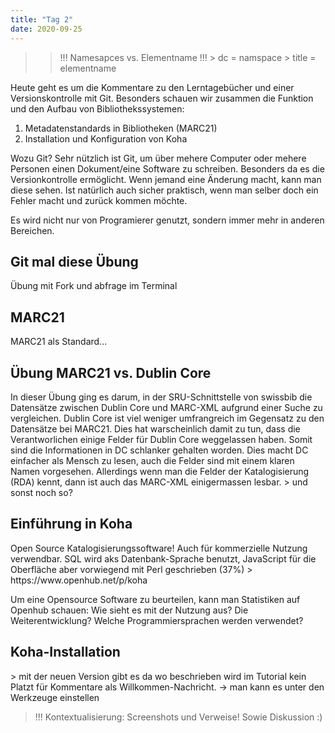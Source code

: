 ```yaml
---
title: "Tag 2"
date: 2020-09-25
---
```


>> !!! Namesapces vs. Elementname !!! > dc = namspace > title = elementname

Heute geht es um die Kommentare zu den Lerntagebücher und einer Versionskontrolle mit Git. Besonders schauen wir zusammen die Funktion und den Aufbau von Bibliothekssystemen: 
1. Metadatenstandards in Bibliotheken (MARC21)
2. Installation und Konfiguration von Koha

Wozu Git?
Sehr nützlich ist Git, um über mehere Computer oder mehere Personen einen Dokument/eine Software zu schreiben. Besonders da es die Versionkontrolle ermöglicht. Wenn jemand eine Änderung macht, kann man diese sehen. Ist natürlich auch sicher praktisch, wenn man selber doch ein Fehler macht und zurück kommen möchte.

Es wird nicht nur von Programierer genutzt, sondern immer mehr in anderen Bereichen. 

<h2>Git mal diese Übung</h2>
Übung mit Fork und abfrage im Terminal

<h2>MARC21</h2>
MARC21 als Standard...

<h2>Übung MARC21 vs. Dublin Core</h2>
In dieser Übung ging es darum, in der SRU-Schnittstelle von swissbib die Datensätze zwischen Dublin Core und MARC-XML aufgrund einer Suche zu vergleichen.
Dublin Core ist viel weniger umfrangreich im Gegensatz zu den Datensätze bei MARC21. Dies hat warscheinlich damit zu tun, dass die Verantworlichen einige Felder für Dublin Core weggelassen haben. Somit sind die Informationen in DC schlanker gehalten worden. Dies macht DC einfacher als Mensch zu lesen, auch die Felder sind mit einem klaren Namen vorgesehen.
Allerdings wenn man die Felder der Katalogisierung (RDA) kennt, dann ist auch das MARC-XML einigermassen lesbar.
> und sonst noch so?

<h2>Einführung in Koha</h2>
Open Source Katalogisierungssoftware! Auch für kommerzielle Nutzung verwendbar. 
SQL wird aks Datenbank-Sprache benutzt, JavaScript für die Oberfläche aber vorwiegend mit Perl geschrieben (37%) 
> https://www.openhub.net/p/koha

Um eine Opensource Software zu beurteilen, kann man Statistiken auf Openhub schauen: Wie sieht es mit der Nutzung aus? Die Weiterentwicklung? Welche Programmiersprachen werden verwendet? 

<h2>Koha-Installation</h2>
> mit der neuen Version gibt es da wo beschrieben wird im Tutorial kein Platzt für Kommentare als Willkommen-Nachricht. -> man kann es unter den Werkzeuge einstellen

> !!! Kontextualisierung: Screenshots und Verweise! Sowie Diskussion :)
